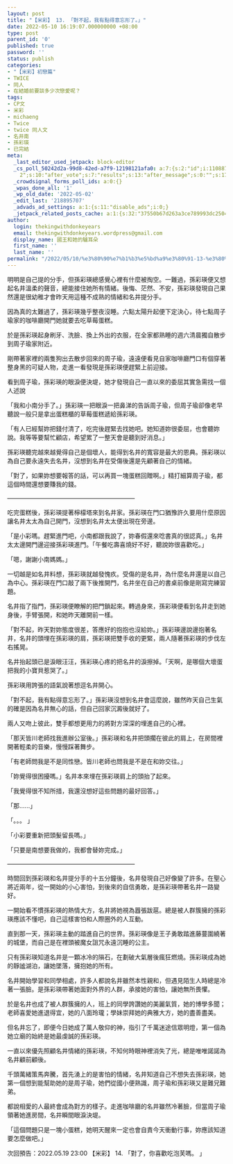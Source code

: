 ```yaml
---
layout: post
title: "【米彩】 13. 「對不起，我有點得意忘形了。」"
date: 2022-05-10 16:19:07.000000000 +08:00
type: post
parent_id: '0'
published: true
password: ''
status: publish
categories:
- "【米彩】初戀篇"
- TWICE
- 同人
- 在結婚前要談多少次戀愛呢？
tags:
- CP文
- 米彩
- michaeng
- Twice
- twice 同人文
- 名井南
- 孫彩瑛
- 已完結
meta:
  _last_editor_used_jetpack: block-editor
  _cs_poll_50242d2a-99d8-42ed-a7f9-12198121afa0: a:7:{s:2:"id";i:11088789;s:8:"question";s:0:"";s:4:"note";s:0:"";s:8:"settings";a:10:{s:5:"title";s:20:"未命名的掌聲
    2";s:10:"after_vote";s:7:"results";s:13:"after_message";s:0:"";s:17:"randomize_answers";b:0;s:20:"restrict_vote_repeat";b:0;s:7:"captcha";b:0;s:15:"multiple_choice";b:0;s:12:"redirect_url";s:0:"";s:12:"close_status";s:4:"open";s:11:"close_after";i:147637097389;}s:7:"answers";a:1:{i:0;a:3:{s:11:"answer_text";s:4:"clap";s:2:"id";i:50840305;s:9:"client_id";s:36:"90383636-4c92-42ed-bd46-0bcfbeb56224";}}s:11:"source_link";s:32:"http://thekingwithdonkeyears.com";s:9:"client_id";s:36:"50242d2a-99d8-42ed-a7f9-12198121afa0";}
  _crowdsignal_forms_poll_ids: a:0:{}
  _wpas_done_all: '1'
  _wp_old_date: '2022-05-02'
  _edit_last: '218895707'
  _advads_ad_settings: a:1:{s:11:"disable_ads";i:0;}
  _jetpack_related_posts_cache: a:1:{s:32:"37550b67d263a3ce789993dc25046c5f";a:2:{s:7:"expires";i:1736723372;s:7:"payload";a:6:{i:0;a:1:{s:2:"id";i:48;}i:1;a:1:{s:2:"id";i:59;}i:2;a:1:{s:2:"id";i:269;}i:3;a:1:{s:2:"id";i:72;}i:4;a:1:{s:2:"id";i:85;}i:5;a:1:{s:2:"id";i:67;}}}}
author:
  login: thekingwithdonkeyears
  email: thekingwithdonkeyears.wordpress@gmail.com
  display_name: 國王和她的驢耳朵
  first_name: ''
  last_name: ''
permalink: "/2022/05/10/%e3%80%90%e7%b1%b3%e5%bd%a9%e3%80%91-13-%e3%80%8c%e5%b0%8d%e4%b8%8d%e8%b5%b7%ef%bc%8c%e6%88%91%e6%9c%89%e9%bb%9e%e5%be%97%e6%84%8f%e5%bf%98%e5%bd%a2%e4%ba%86%e3%80%82%e3%80%8d/"
---
```


明明是自己提的分手，但孫彩瑛總感覺心裡有什麼被掏空。一難過，孫彩瑛便又想起名井溫柔的聲音，總能接住她所有情緒。後悔、茫然、不安，孫彩瑛發現自己果然還是很幼稚才會昨天用這種不成熟的情緒和名井提分手。

因為真的太難過了，孫彩瑛幾乎整夜沒睡。六點太陽升起便下定決心，待七點周子瑜家的咖啡廳開門她就要去吃草莓蛋糕。

於是孫彩瑛起身刷牙、洗臉、換上外出的衣服，在全家都熟睡的週六清晨獨自散步到周子瑜家附近。

剛帶著家裡的兩隻狗出去散步回來的周子瑜，遠遠便看見自家咖啡廳門口有個穿著整身黑的可疑人物，走進一看發現是孫彩瑛便趕緊上前迎接。

看到周子瑜，孫彩瑛的眼淚便決堤，她才發現自己一直以來的委屈其實急需找一個人述說

「我和小南分手了。」孫彩瑛一把眼淚一把鼻涕的告訴周子瑜，但周子瑜卻像老早聽說一般只是拿出蛋糕櫃的草莓蛋糕遞給孫彩瑛。

「有人已經幫妳把錢付清了，吃完後趕緊去找她吧。她知道妳很委屈，也會聽妳說。我等等要幫忙顧店，希望累了一整天會是聽到好消息。」

孫彩瑛聽完越來越覺得自己是個壞人，能得到名井的寬容是最大的恩典。孫彩瑛以為自己要永遠失去名井，沒想到名井在受傷後還是先顧著自己的情緒。

「對了，如果妳想要報答的話，可以再買一塊蛋糕回贈啊。」精打細算周子瑜，都這個時間還想要賺我的錢。

—————————————————————

吃完蛋糕後，孫彩瑛提著檸檬塔來到名井家。孫彩瑛在門口猶豫許久要用什麼原因讓名井太太為自己開門，沒想到名井太太便出現在旁邊。

「是小彩嗎。趕緊進門吧，小南都跟我說了，妳春假還來唸書真的很認真。」名井太太邊開門邊迎接孫彩瑛進門。「午餐吃壽喜燒好不好，聽說妳很喜歡吃。」

「嗯，謝謝小南媽媽。」

一切越是如名井料想，孫彩瑛就越發愧疚。受傷的是名井，為什麼名井還是以自己為中心。孫彩瑛在門口敲了兩下後推開門，名井坐在自己的書桌前像是剛寫完練習題。

名井指了指門，孫彩瑛便瞭解的把門鎖起來。轉過身來，孫彩瑛便看到名井走到她身後，手臂張開，和她昨天離開前一樣。

「對不起，昨天對妳態度很差，答應好的抱抱也沒給妳。」孫彩瑛邊說邊抱著名井，名井的頭埋在孫彩瑛的肩，孫彩瑛把雙手收的更緊，兩人隨著孫彩瑛的步伐左右搖晃。

名井抬起頭已是淚眼汪汪，孫彩瑛心疼的把名井的淚擦掉。「天啊，是哪個大壞蛋把我的小寶貝惹哭了。」

孫彩瑛用誇張的語氣說著想逗名井開心。

「對不起，我有點得意忘形了。」孫彩瑛沒想到名井會這麼說，雖然昨天自己生氣的確是因為名井無心的話，但自己回家沉澱後就好了。

兩人又吻上彼此，雙手都想更用力的將對方深深的埋進自己的心裡。

「那天皆川老師找我進辦公室後。」孫彩瑛和名井把頭擱在彼此的肩上，在房間裡開著輕柔的音樂，慢慢踩著舞步。

「有老師問我是不是同性戀。皆川老師也問我是不是在和妳交往。」

「妳覺得很困擾嗎。」名井本來埋在孫彩瑛肩上的頭抬了起來。

「我覺得很不知所措，我還沒想好這些問題的最好回答。」

「那......」

「。。。 」

「小彩要重新把頭髮留長嗎。」

「只要是南想要我做的，我都會替妳完成。」

—————————————————————

時間回到孫彩瑛和名井提分手的十五分鐘後，名井發現自己好像變了許多。在聖心將近兩年，從一開始的小心害怕，到後來的自信勇敢，是孫彩瑛帶著名井一路變好。

一開始看不慣孫彩瑛的熱情大方，名井將她視為囂張跋扈。總是被人群簇擁的孫彩瑛應該不懂吧，自己這樣害怕和人際圈外的人互動。

直到那一天，孫彩瑛主動的踏進自己的世界。孫彩瑛像是王子勇敢踏進藤蔓圍繞著的城堡，而自己是在裡頭被魔女詛咒永遠沉睡的公主。

只有孫彩瑛知道名井是一顆冰冷的隕石，在劃破大氣層後瘋狂燃燒。孫彩瑛成為她的靜謐湖泊，讓她墜落，擁抱她的所有。

名井開始學習和同學相處，許多人都說名井雖然本性親和，但遇見陌生人時總是冷著一張臉。是孫彩瑛帶著她面對外界的人群，承接她的害怕，讓她無所畏懼。

於是名井也成了被人群簇擁的人，班上的同學誇讚她的美麗氣質，她的博學多聞；老師喜愛她進退得宜，她的八面玲瓏；學妹崇拜她的典雅大方，她的盡善盡美。

但名井忘了，即便今日她成了萬人敬仰的神，指引了千萬迷途信眾明燈，第一個為她立廟的始終是她最虔誠的孫彩瑛。

一直以來優先照顧名井情緒的孫彩瑛，不知何時眼神裡消失了光，總是唯唯諾諾為名井顧前顧後。

千頭萬緒策馬奔騰，首先湧上的是害怕的情緒，名井知道自己不想失去孫彩瑛，她第一個想到能幫助她的是周子瑜，她們從國小便熟識，周子瑜和孫彩瑛又是難兄難弟。

都說相愛的人最終會成為對方的樣子。走進咖啡廳的名井雖然冷著臉，但當周子瑜領著她進房間，名井瞬間眼淚決堤。

「這個問題只是一塊小蛋糕，她明天醒來一定也會自責今天衝動行事，妳應該知道要怎麼做吧。」

次回預告：2022.05.19 23:00 【米彩】 14. 「對了，你喜歡吃泡芙嗎。 」
